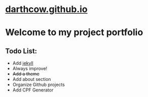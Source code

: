 # [darthcow.github.io](https://darthcow.github.io/)

# Welcome to my project portfolio


## Todo List:
 - Add [jekyll](https://jekyllrb.com/)
 - Always improve!
 - ~~Add a theme~~
 - Add about section
 - Organize Github projects
 - Add CPF Generator
